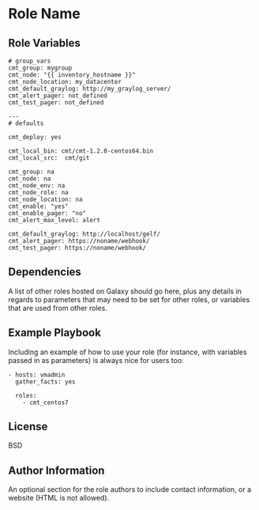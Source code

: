 Role Name
=========


Role Variables
--------------
   
    # group_vars
    cmt_group: mygroup
    cmt_node: "{{ inventory_hostname }}"
    cmt_node_location: my_datacenter
    cmt_default_graylog: http://my_graylog_server/
    cmt_alert_pager: not_defined
    cmt_test_pager: not_defined

    ---
    # defaults

    cmt_deploy: yes

    cmt_local_bin: cmt/cmt-1.2.0-centos64.bin
    cmt_local_src:  cmt/git

    cmt_group: na
    cmt_node: na
    cmt_node_env: na
    cmt_node_role: na
    cmt_node_location: na
    cmt_enable: "yes"
    cmt_enable_pager: "no"
    cmt_alert_max_level: alert

    cmt_default_graylog: http://localhost/gelf/
    cmt_alert_pager: https://noname/webhook/
    cmt_test_pager: https://noname/webhook/





Dependencies
------------

A list of other roles hosted on Galaxy should go here, plus any details in regards to parameters that may need to be set for other roles, or variables that are used from other roles.

Example Playbook
----------------

Including an example of how to use your role (for instance, with variables passed in as parameters) is always nice for users too:


    - hosts: vmadmin
      gather_facts: yes

      roles:
        - cmt_centos7

License
-------

BSD

Author Information
------------------

An optional section for the role authors to include contact information, or a website (HTML is not allowed).
